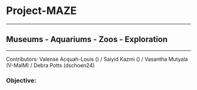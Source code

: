 # Project-MAZE

____________________________________________________

## Museums - Aquariums - Zoos - Exploration

___________________________________________________

Contributors: Valense Acquah-Louis () / Saiyid Kazmi () / Vasantha Mutyala (V-MalM) / Debra Potts (dschoen24)

### Objective:  
